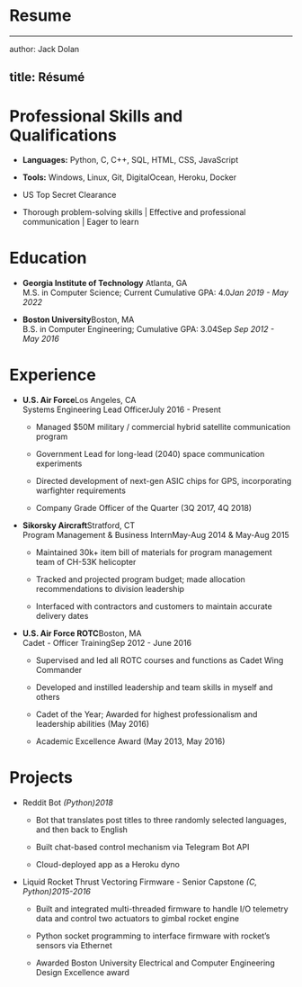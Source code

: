 # Resume

---
author: Jack Dolan

title: Résumé
---

Professional Skills and Qualifications
======================================

-   **Languages:** Python, C, C++, SQL, HTML, CSS, JavaScript

-   **Tools:** Windows, Linux, Git, DigitalOcean, Heroku, Docker

-   US Top Secret Clearance

-   Thorough problem-solving skills $|$ Effective and professional
    communication $|$ Eager to learn

Education
=========

-   **Georgia Institute of Technology** Atlanta, GA\
    M.S. in Computer Science; Current Cumulative GPA: 4.0*Jan 2019 - May
    2022*

-   **Boston University**Boston, MA\
    B.S. in Computer Engineering; Cumulative GPA: 3.04Sep *Sep 2012 -
    May 2016*

Experience
==========

-   **U.S. Air Force**Los Angeles, CA\
    Systems Engineering Lead OfficerJuly 2016 - Present

    -   Managed \$50M military / commercial hybrid satellite
        communication program

    -   Government Lead for long-lead (2040) space communication
        experiments

    -   Directed development of next-gen ASIC chips for GPS,
        incorporating warfighter requirements

    -   Company Grade Officer of the Quarter (3Q 2017, 4Q 2018)

-   **Sikorsky Aircraft**Stratford, CT\
    Program Management & Business InternMay-Aug 2014 & May-Aug 2015

    -   Maintained 30k+ item bill of materials for program management
        team of CH-53K helicopter

    -   Tracked and projected program budget; made allocation
        recommendations to division leadership

    -   Interfaced with contractors and customers to maintain accurate
        delivery dates

-   **U.S. Air Force ROTC**Boston, MA\
    Cadet - Officer TrainingSep 2012 - June 2016

    -   Supervised and led all ROTC courses and functions as Cadet Wing
        Commander

    -   Developed and instilled leadership and team skills in myself and
        others

    -   Cadet of the Year; Awarded for highest professionalism and
        leadership abilities (May 2016)

    -   Academic Excellence Award (May 2013, May 2016)

Projects
========

-   Reddit Bot *(Python)2018*

    -   Bot that translates post titles to three randomly selected
        languages, and then back to English

    -   Built chat-based control mechanism via Telegram Bot API

    -   Cloud-deployed app as a Heroku dyno

-   Liquid Rocket Thrust Vectoring Firmware - Senior Capstone *(C,
    Python)2015-2016*

    -   Built and integrated multi-threaded firmware to handle I/O
        telemetry data and control two actuators to gimbal rocket engine

    -   Python socket programming to interface firmware with rocket’s
        sensors via Ethernet

    -   Awarded Boston University Electrical and Computer Engineering
        Design Excellence award
